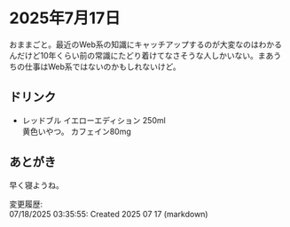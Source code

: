 # 2025年7月17日

おままごと。最近のWeb系の知識にキャッチアップするのが大変なのはわかるんだけど10年くらい前の常識にたどり着けてなさそうな人しかいない。まあうちの仕事はWeb系ではないのかもしれないけど。

## ドリンク

- レッドブル イエローエディション 250ml  
黄色いやつ。
カフェイン80mg

## あとがき

早く寝ようね。

変更履歴:  
07/18/2025 03:35:55: Created 2025 07 17 (markdown)  
